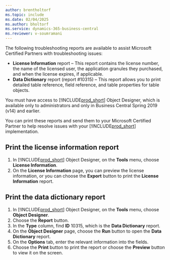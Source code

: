 ```yaml
---
author: brentholtorf
ms.topic: include
ms.date: 02/04/2025
ms.author: bholtorf
ms.service: dynamics-365-business-central
ms.reviewer: v-soumramani
---
```


The following troubleshooting reports are available to assist Microsoft Certified Partners with troubleshooting issues:

- **License Information** report – This report contains the license number, the name of the licensed user, the application granules they purchased, and when the license expires, if applicable.  
- **Data Dictionary** report (report #10315) – This report allows you to print detailed table reference, field reference, and table properties for table objects.  

You must have access to [!INCLUDE[prod_short](../../../includes/prod_short.md)] Object Designer, which is available only to administrators and only in Business Central Spring 2019 (v14) and earlier.  

You can print these reports and send them to your Microsoft Certified Partner to help resolve issues with your [!INCLUDE[prod_short](../../../includes/prod_short.md)] implementation.  

## Print the license information report
  
1. In [!INCLUDE[prod_short](../../../includes/prod_short.md)] Object Designer, on the **Tools** menu, choose **License Information**.  
1. On the **License Information** page, you can preview the license information, or you can choose the **Export** button to print the **License Information** report.  

## Print the data dictionary report

1. In [!INCLUDE[prod_short](../../../includes/prod_short.md)] Object Designer, on the **Tools** menu, choose **Object Designer**.  
1. Choose the **Report** button.  
1. In the **Type** column, find **ID** 10315, which is the **Data Dictionary** report.  
1. On the **Object Designer** page, choose the **Run** button to open the **Data Dictionary** report.  
1. On the **Options** tab, enter the relevant information into the fields.  
1. Choose the **Print** button to print the report or choose the **Preview** button to view it on the screen.  
